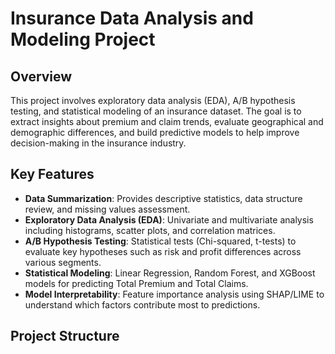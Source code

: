 # Insurance Data Analysis and Modeling Project

## Overview
This project involves exploratory data analysis (EDA), A/B hypothesis testing, and statistical modeling of an insurance dataset. The goal is to extract insights about premium and claim trends, evaluate geographical and demographic differences, and build predictive models to help improve decision-making in the insurance industry.

## Key Features
- **Data Summarization**: Provides descriptive statistics, data structure review, and missing values assessment.
- **Exploratory Data Analysis (EDA)**: Univariate and multivariate analysis including histograms, scatter plots, and correlation matrices.
- **A/B Hypothesis Testing**: Statistical tests (Chi-squared, t-tests) to evaluate key hypotheses such as risk and profit differences across various segments.
- **Statistical Modeling**: Linear Regression, Random Forest, and XGBoost models for predicting Total Premium and Total Claims.
- **Model Interpretability**: Feature importance analysis using SHAP/LIME to understand which factors contribute most to predictions.

## Project Structure

